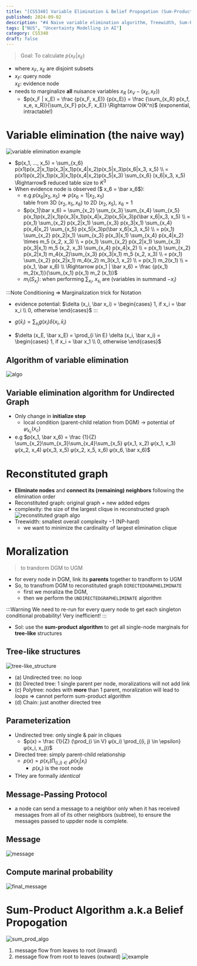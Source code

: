 ```yaml
---
title: "[CS5340] Variable Elimination & Belief Propogation (Sum-Product Algorithm)"
published: 2024-09-02
description: "#4 Naive variable elimination algorithm, Treewidth, Sum-Product Algorithm, Message passing protocol"
tags: ["NUS", "Uncertainty Modelling in AI"]
category: CS5340
draft: false
---
```


> Goal: To calculate $p(x_F|x_E)$
- where $x_F$, $x_E$ are disjoint subsets
- $x_F$: query node  
  $x_E$: evidence node
- needs to marginalize **all** nuisance variables $x_R$ ($x_V - (x_E, x_F)$)
    - $p(x_F | x_E) = \frac {p(x_F, x_E)} {p(x_E)} = \frac {\sum_{x_R} p(x_f, x_e, x_R)}{\sum_{x_F} p(x_F, x_E)} \Rightarrow O(K^n)$ (exponential, intractable!)
# Variable elimination (the naive way)
![variable elimination example](variable_elimination_example.png)
- $p(x_1, ..., x_5) = \sum_{x_6} p(x1)p(x_2|x_1)p(x_3|x_1)p(x_4|x_2)p(x_5|x_3)p(x_6|x_3, x_5) \\ = p(x1)p(x_2|x_1)p(x_3|x_1)p(x_4|x_2)p(x_5|x_3) \sum_{x_6} (x_6|x_3, x_5) \Rightarrow$ reduced table size to $K^3$
- When evidence node is observed ($ x_6 = \bar x_6$):  
    - e.g $p(x_6|x_2, x_5) \Rightarrow p(x_6 = 1 | x_2, x_5)$  
      table from 3D ($x_2, x_5, x_6$) to 2D ($x_2, x_5$), $x_6=1$
    - $p(x_1|\bar x_6) = \sum_{x_2} \sum_{x_3} \sum_{x_4} \sum_{x_5} p(x_1)p(x_2|x_1)p(x_3|x_1)p(x_4|x_2)p(x_5|x_3)p(\bar x_6|x_3, x_5) \\ = p(x_1) \sum_{x_2} p(x_2|x_1) \sum_{x_3} p(x_3|x_1) \sum_{x_4} p(x_4|x_2) \sum_{x_5} p(x_5|x_3)p(\bar x_6|x_3, x_5) \\ = p(x_1) \sum_{x_2} p(x_2|x_1) \sum_{x_3} p(x_3|x_1) \sum_{x_4} p(x_4|x_2) \times m_5 (x_2, x_3) \\ = p(x_1) \sum_{x_2} p(x_2|x_1) \sum_{x_3} p(x_3|x_1) m_5 (x_2, x_3) \sum_{x_4} p(x_4|x_2) \\ = p(x_1) \sum_{x_2} p(x_2|x_1) m_4(x_2)\sum_{x_3} p(x_3|x_1) m_5 (x_2, x_3) \\ =  p(x_1) \sum_{x_2} p(x_2|x_1) m_4(x_2) m_3(x_1, x_2) \\ = p(x_1) m_2(x_1) \\ = p(x_1, \bar x_6) \\ \Rightarrow p(x_1 | \bar x_6) = \frac {p(x_1) m_2(x_1)}{\sum_{x_1} p(x_1) m_2 (x_1)}$  
    - $m_i (S_{x_i})$: when performing $\sum_{x_i}$, $x_{s_i}$ are (variables in summand $- x_i$)

:::Note
Conditioning $\Rightarrow$ Marginalization trick for Notation
- evidence potential: $\delta (x_i, \bar x_i) = \begin{cases} 1, if x_i = \bar x_i \\ 0, otherwise \end{cases}$
:::

- $g(\bar x_i) = \sum_{x_i} g(x_i) \delta (x_i, \bar x_i)$
- $\delta (x_E, \bar x_E) = \prod_{i \in E} \delta (x_i, \bar x_i) = \begin{cases} 1, if x_i = \bar x_1 \\ 0, otherwise \end{cases}$

## Algorithm of variable elimination
![algo](algo.png)

## Variable elimination algorithm for Undirected Graph
- Only change in **initialize step**
    - local condition (parent-child relation from DGM) $\rightarrow$ potential of $𝜓_{x_c} (x_c)$
- e.g $p(x_1, \bar x_6) = \frac {1}{Z} \sum_{x_2}\sum_{x_3}\sum_{x_4}\sum_{x_5} 𝜓(x_1, x_2) 𝜓(x_1, x_3) 𝜓(x_2, x_4) 𝜓(x_3, x_5) 𝜓(x_2, x_5, x_6) 𝜓(x_6, \bar x_6)$

# Reconstituted graph
- **Eliminate nodes** and **connect its (remaining) neighbors** following the elimination order
- Reconstituted graph: original graph + new added edges
- complexity: the size of the largest clique in reconstructed graph
![reconstituted graph algo](reconstituted_graph_algo.png)
- Treewidth: smallest overall complexity $-1$ (NP-hard)
  - we want to minimize the cardinality of largest elimination clique

# Moralization
> to trandorm DGM to UGM
- for every node in DGM, link its **parents** together to trandform to UGM
- So, to transfrom DGM to reconstituted graph `DIRECTEDGRAPHELIMINATE`
  - first we moraliza the DGM,
  - then we perform the `UNDIRECTEDGRAPHELIMINATE` algorithm

:::Warning
We need to re-run for every query node to get each singleton conditional probability! Very inefficient!
:::

- Sol: use the **sum-product algorithm** to get all single-node marginals for **tree-like** structures

## Tree-like structures 
![tree-like_structure](tree-like_structure.png)
  - (a) Undirected tree: no loop
  - (b) Directed tree: 1 single parent per node, moralizations will not add link
  - (c) Polytree: nodes with **more** than 1 parent, moralization will lead to *loops* $\Rightarrow$ cannot perform sum-product algorithm
  - (d) Chain: just another directed tree

## Parameterization
- Undirected tree: only single & pair in cliques
  - $p(x) = \frac {1}{Z} (\prod_{i \in V} 𝜓(x_i) \prod_{(i, j) \in \epsilon} 𝜓(x_i, x_j))$
- Directed tree: simply parent-child relationship
  - $p(x) = p(x_r) \prod_{(i, j) \in \epsilon} p(x_j|x_i)$
    - $p(x_r)$ is the root node
- THey are formally *identical*

## Message-Passing Protocol
- a node can send a message to a neighbor only when it has received messages from all of its other neighbors (subtree), to ensure the messages passed to uppder node is complete.

## Message
![message](message.png)

## Compute marinal probability
![final_message](final_message.png)

# Sum-Product Algorithm a.k.a Belief Propogation
![sum_prod_algo](sum_prod_algo.png)
1. message flow from leaves to root (inward)
2. message flow from root to leaves (outward)
![example](example.png)
